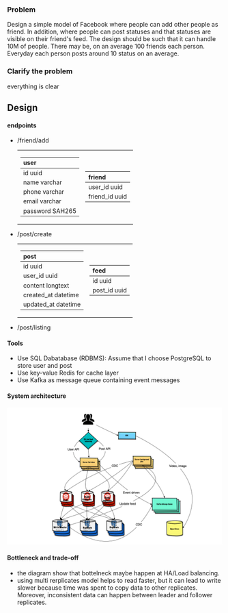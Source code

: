 ### Problem
Design a simple model of Facebook where people can add other people as friend. In addition, where people can post statuses and that statuses are visible on their friend's feed. The design should be such that it can handle 10M of people. There may be, on an average 100 friends each person. Everyday each person posts around 10 status on an average.

### Clarify the problem
everything is clear

## Design
#### endpoints
+ /friend/add
	<table>
	<tr><td>

	|				user 				|
	|-------------------|
	| id uuid						|
	| name varchar			|
	| phone	varchar			|
	|	email varchar			|
	| password SAH265		|

	</td><td>

	|			friend				|
	|-------------------|
	| user_id uuid			|
	| friend_id uuid		|

	</td></tr></table>

+ /post/create

	<table>
	<tr><td>

	|			post					|
	|-------------------|
	| id uuid						|
	| user_id uuid 			|
	|	content	longtext	|
	| created_at datetime 	|
	| updated_at datetime 	|

	</td><td>

	|			feed					|
	|-------------------|
	| id uuid						|
	| post_id uuid 			|

	</td>
	</tr></table>

+ /post/listing

#### Tools

+ Use SQL Dabatabase (RDBMS):
	Assume that I choose PostgreSQL to store user and post
+ Use key-value Redis for cache layer
+ Use Kafka as message queue containing event messages

#### System architecture
<img width="1154" alt="minifb" src="minifb.png">

#### Bottleneck and trade-off
+ the diagram show that bottelneck maybe happen at HA/Load balancing.
+ using multi rerplicates model helps to read faster, but it can lead to write slower because time was spent to copy data to other replicates. Moreover, inconsistent data can happen between leader and follower replicates.
